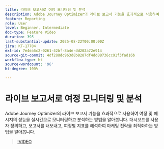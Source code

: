 ```yaml
---
title: 라이브 보고서로 여정 모니터링 및 분석
description: Adobe Journey Optimizer의 라이브 보고서 기능을 효과적으로 사용하여 여정 및 메시지의 성능을 실시간으로 모니터링하고 분석하는 방법을 알아봅니다. 대시보드를 사용자 정의하고, 보고서를 내보내고, 여정별 지표를 해석하여 마케팅 전략을 최적화하는 방법을 알아봅니다.
feature: Reporting
role: User
level: Beginner, Intermediate
doc-type: Feature Video
duration: 395
last-substantial-update: 2025-08-22T00:00:00Z
jira: KT-17704
exl-id: 7e4ea6c2-0261-42bf-8a4e-dd202a72e914
source-git-commit: 4df288dc963d8b8287df4dd88736cc01f3fad16b
workflow-type: ht
source-wordcount: '96'
ht-degree: 100%

---
```


# 라이브 보고서로 여정 모니터링 및 분석

Adobe Journey Optimizer의 라이브 보고서 기능을 효과적으로 사용하여 여정 및 메시지의 성능을 실시간으로 모니터링하고 분석하는 방법을 알아봅니다. 대시보드를 사용자 정의하고, 보고서를 내보내고, 여정별 지표를 해석하여 마케팅 전략을 최적화하는 방법을 알아봅니다.

>[!VIDEO](https://video.tv.adobe.com/v/3470842/?learn=on&enablevpops&captions=kor)

